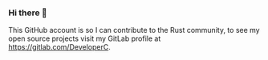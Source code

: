 ### Hi there 👋

This GitHub account is so I can contribute to the Rust community, to see my open source projects visit my GitLab profile at https://gitlab.com/DeveloperC.
